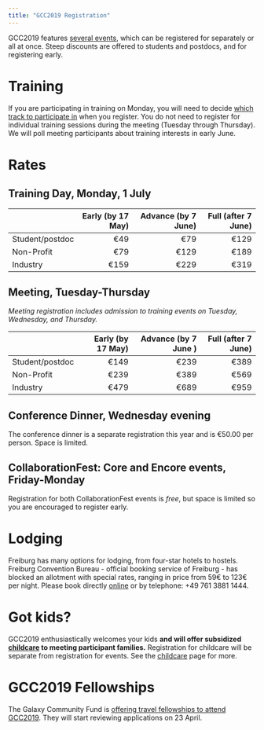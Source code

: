 ```yaml
---
title: "GCC2019 Registration"
---
```


<slot name="Events/GCC2019/Header" />
   
GCC2019 features [several events](https://gcc2019.sched.com/), which can be registered for separately or all at once.  Steep discounts are offered to students and postdocs, and for registering early.

# Training

If you are participating in training on Monday, you will need to decide [which track to participate in](https://gcc2019.sched.com/) when you register.  You do not need to register for individual training sessions during the meeting (Tuesday through Thursday).  We will poll meeting participants about training interests in early June.

# Rates

## Training Day, Monday, 1 July

| | Early (by 17 May) | Advance (by 7 June) | Full (after 7 June) |
| --- | ---: | ---: | ---: |
| Student/postdoc | €49 | €79 | €129 |
| Non-Profit           | €79 | €129 | €189 |
| Industry            | €159 | €229 | €319 |

## Meeting, Tuesday-Thursday

*Meeting registration includes admission to training events on Tuesday, Wednesday, and Thursday.*

| | Early (by 17 May) | Advance (by 7 June ) | Full (after 7 June) |
| --- | ---: | ---: | ---: |
| Student/postdoc | €149 | €239 | €389 |
| Non-Profit | €239 | €389 | €569 |
| Industry | €479 | €689 | €959 |

## Conference Dinner, Wednesday evening

The conference dinner is a separate registration this year and is €50.00 per person.  Space is limited.


## CollaborationFest: Core and Encore events, Friday-Monday 

Registration for both CollaborationFest events is *free*, but space is limited so you are encouraged to register early.

# Lodging

Freiburg has many options for lodging, from four-star hotels to hostels. Freiburg Convention Bureau - official booking service of Freiburg - has blocked an allotment with special rates, ranging in price from 59€ to 123€ per night. Please book directly [online](http://tportal.toubiz.de/freiburgKongresse/ukv/?doSearch=1&ukv_result_order=1&number_adult=1&rate=FIT00020070425997179&date_from=29.06.2019&date_to=07.07.2019&reset=1&lang=en) or by telephone: +49 761 3881 1444.

# Got kids?

GCC2019 enthusiastically welcomes your kids **and will offer subsidized [childcare](/src/events/gcc2019/childcare/index.md) to meeting participant families.**  Registration for childcare will be separate from registration for events.  See the [childcare](/src/events/gcc2019/childcare/index.md) page for more.

# GCC2019 Fellowships

The Galaxy Community Fund is [offering travel fellowships to attend GCC2019](/src/news/2019-04-gcc-fellowships).  They will start reviewing applications on 23 April.

